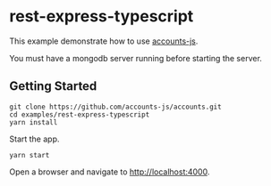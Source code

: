 # rest-express-typescript

This example demonstrate how to use [accounts-js](https://github.com/accounts-js/accounts).

You must have a mongodb server running before starting the server.

## Getting Started

```
git clone https://github.com/accounts-js/accounts.git
cd examples/rest-express-typescript
yarn install
```

Start the app.

```
yarn start
```

Open a browser and navigate to [http://localhost:4000](http://localhost:4000).
